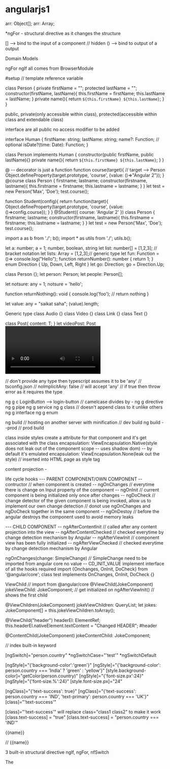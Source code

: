 # angularjs1

arr: Object[];
arr: Array<Object>;

*ngFor - structural directive as it changes the structure

[] --> bind to the input of a component // hidden
() --> bind to output of a output

Domain Models

ngFor ngIf all comes from BrowserModule

#setup // template reference variable

class Person {
    private firstName = "";
    protected lastName = "";
    constructor(firstName, lastName){
        this.firstName = firstName;
        this.lastName = lastName;
    }
    private name(){
        return `${this.firstName} ${this.lastName}`;
    }
}

public, private(only accessible within class), protected(accessible within class and extendable class)

interface are all public no access modifier to be added

interface Human {
    firstName: string;
    lastName: string;
    name?: Function; // optional
    isDate?(time: Date): Function;
}

class Person implements Human {
    constructor(public firstName, public lastName){}
    private name(){
        return `${this.firstName} ${this.lastName}`;
    }
}

@ -- decorator is just a function
function course(target){ // target --> Person
    Object.defineProperty(target.prototype, 'course', {value: ()=>"Angular 2"});
}
@course
class Person {
    firstname;
    lastname;
    constructor(firstname, lastname){
        this.firstname = firstname;
        this.lastname = lastname;
    }
}
let test = new Person('Max', 'Doe');
test.course();


function Student(config){
    return function(target){
                Object.defineProperty(target.prototype, 'course', {value: ()=>config.course});
            }
}
@Student({
    course: 'Angular 2'
})
class Person {
    firstname;
    lastname;
    constructor(firstname, lastname){
        this.firstname = firstname;
        this.lastname = lastname;
    }
}
let test = new Person('Max', 'Doe');
test.course();

import a as b from './';
b();
import * as utils from './';
utils.b();

let a: number;
a = 1;
number, boolean, string
let list: number[] = [1,2,3]; // bracket notation
let lists: Array<number> = [1,2,3];// generic type
let fun: Function = ()=> console.log("Hello");
function returnNumber(): number {
    return 1;
}
enum Direction {
    Up,
    Down,
    Left,
    Right
}
let go: Direction;
go = Direction.Up;

class Person {};
let person: Person;
let people: Person[];

let notsure: any = 1;
notsure = 'hello';

function returnNothing(): void {
    console.log('foo'); // return nothing
}

let value: any = "saikat saha";
(<string>value).length;

Generic type
class Audio {}
class Video {}
class Link {}
class Text {}

class Post<T>{
    content: T;
}
let videoPost: Post<Video>;

// don't provide any type then typescript assumes it to be 'any'
// tsconfig.json // noImplicitAny: false // will accept 'any' // if true then throw error as it requires the type

ng g c LoginButton --> login-button // camelcase divides by -
ng g directive <name>
ng g pipe <name>
ng g service <pipe>
ng g class <name> // doesn't append class to it unlike others
ng g interface <name>
ng g enum <name>

ng build // hosting on another server with minification // dev build
ng build --prod // prod build

class inside styles create a attribute for that component and it's get associated with the class
encapsulation: ViewEncapsulation.Native(style does not leak out of the component scope -- uses shadow dom) -- by default it's emulated
encapsulation: ViewEncapsulation.None(leak out the style) // inserted into HTML page as style tag

content projection - <ng-content></ng-content>

life cycle hooks
--- PARENT COMPONENT/OWN COMPONENT
-- contructor // when component is created
-- ngOnChanges // everytime there is change on Input property of the component
-- ngOnInit // current component is being initialized only once after changes
-- ngDoCheck // change detector of the given component is being invoked, allow us to implement our own change detection // donot use ngOnChanges and ngDoCheck together in the same component
-- ngOnDestoy // before the angular destroys the component used to avoid memory leaks

--- CHILD COMPONENT
-- ngAfterContentInit // called after any content projection into the view
-- ngAfterContentChecked // checked everytime by change detection mechanism by Angular
-- ngAfterViewInit // component view has been fully initialized
-- ngAfterViewChecked // checked everytime by change detection mechanism by Angular

ngOnChanges(change: SimpleChange) // SimpleChange need to be imported from angular core
no value -- CD_INIT_VALUE
implement interface of all the hooks required
import {Onchanges, OnInit, DoCheck} from '@angular/core';
class test implements OnChanges, OnInit, DoCheck {}

ViewChild // import from @angular/core
@ViewChild(JokeComponent) jokeViewChild: JokeComponent; // get initialized on ngAfterViewInit() // shows the first child

@ViewChildren(JokeComponent) jokeViewChildren: QueryList<JokeComponent>;
let jokes: JokeComponent[] = this.jokeViewChildren.toArray();

@ViewChild("header") headerEl: ElementRef;
this.headerEl.nativeElement.textContent = "Changed HEADER";
#header

@ContentChild(JokeComponent) jokeContentChild: JokeComponent;

<div *ngFor="let person of people; let i = index"> // index built-in keyword

<div *ngIf="person.age < 30"></div>

[ngSwitch]="person.country"
*ngSwitchCase="'test'"
*ngSwitchDefault

[ngStyle]="{'background-color':'green'}"
[ngStyle]="{'background-color': person.country === 'India' ? 'green' : 'yellow'}"
[style.background-color]="getColor(person.country)"
[ngStyle]="{'font-size.px':24}"
[ngStyle]="{'font-size.%':24}"
[style.font-size.px]="24"

[ngClass]="{'text-success': true}"
[ngClass]="{'text-success': person.country === 'IND', 'text-primary': person.country === 'UK'}"
[class]="'text-success'"

[class]="'text-success'" will replace class="class1 class2"
to make it work [class.text-success] = "true"
[class.text-success] = "person.country === 'IND'"

<p ngNonBindable>{{name}}</p> // {{name}}

3 built-in structural directive ngIf, ngFor, nfSwitch

The <template> tag holds its content hidden from the client. //HTML5
<ng-template [ngIf]="!data.hide">
    <p>{{data.test}}</p>
</ng-template>

<ng-template ngFor
             let-j
             [ngForOf]="jokes">
    <joke [joke]="j"></joke>
</ng-template>

// * tells the directive to treat the element as template, simplier way of writing structural directive with template

Custom Directive
import { Directive } from '@angular/core';
@Directive({
    selector: "[ccCardHover]" //
})
class CardHoverDirective {}
